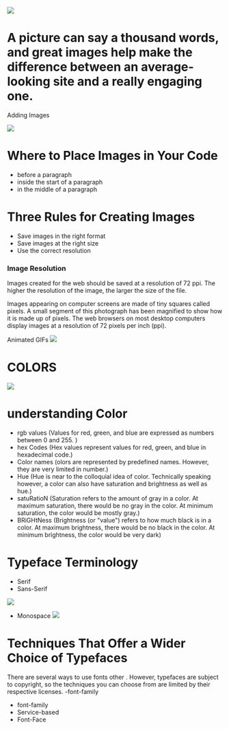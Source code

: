 ![](https://png.pngtree.com/thumb_back/fh260/background/20190223/ourmid/pngtree-pure-color-watercolor-graffiti-gradient-background-board-design-board-design-image_66713.jpg)
# A picture can say a thousand words, and great images help make the difference between an average-looking site and a really engaging one.

Adding Images

![](https://cdo-curriculum.s3.amazonaws.com/media/uploads/img_tag.png)

# Where to Place Images in Your Code
-  before a paragraph
-  inside the start of a paragraph
-  in the middle of a paragraph
# Three Rules for Creating Images
- Save images in the right format
- Save images at the right size
- Use the correct resolution

### Image Resolution
Images created for the web should be saved at
a resolution of 72 ppi. The higher the resolution
of the image, the larger the size of the file.

 Images appearing on computer
screens are made of tiny squares
called pixels. A small segment
of this photograph has been
magnified to show how it is
made up of pixels. The web
browsers on most desktop
computers display images at a
resolution of 72 pixels per inch
(ppi).

Animated GIFs
![](https://i.pinimg.com/originals/ce/f1/b6/cef1b6fa8e8f873b9c69cecd623bbaa6.gif)

# COLORS 
![](https://i1.wp.com/www.techora.net/wp-content/uploads/2016/04/html-css-color-code-scheme-chart.png?fit=557%2C264&ssl=1)


# understanding Color

- rgb values (Values for red, green, and blue are expressed as numbers between 0 and 255. )
- hex Codes (Hex values represent values for red, green, and blue in hexadecimal code.)
- Color names (olors are represented by predefined names. However, they are very limited in number.)
- Hue (Hue is near to the colloquial idea of color. Technically speaking however, a color can also have saturation and brightness as well as hue.)
- satuRatioN (Saturation refers to the amount of gray in a color. At maximum saturation, there would be no gray in the color. At minimum saturation, the color would be mostly gray.)
- BRiGHtNess (Brightness (or "value") refers to how much black is in a color. At maximum brightness, there would be no black in the color. At minimum brightness, the color would be very dark)

# Typeface Terminology
- Serif
- Sans-Serif

![](https://www.ionos.com/help/fileadmin/_processed_/0/6/csm_gl_serif_sample_d5c973dcbd.png)

- Monospace
![](https://upload.wikimedia.org/wikipedia/commons/thumb/9/99/Proportional-vs-monospace-v5.svg/1200px-Proportional-vs-monospace-v5.svg.png)


# Techniques That Offer a Wider Choice of Typefaces
There are several ways to use fonts other . However, typefaces are subject to copyright, so the
techniques you can choose from are limited by their respective licenses.
-font-family
- font-family
- Service-based
- Font-Face

